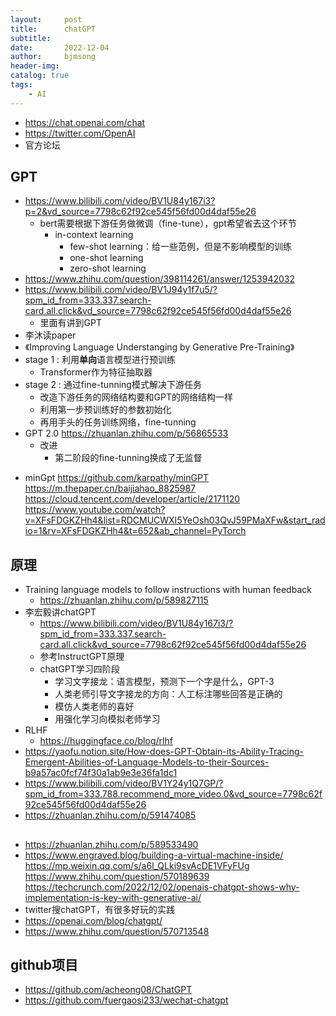 ```yaml
---
layout:     post
title:      chatGPT
subtitle:   
date:       2022-12-04
author:     bjmsong
header-img: 
catalog: true
tags:
    - AI
---
```

- https://chat.openai.com/chat
- https://twitter.com/OpenAI
- 官方论坛


## GPT
- https://www.bilibili.com/video/BV1U84y167i3?p=2&vd_source=7798c62f92ce545f56fd00d4daf55e26
    - bert需要根据下游任务做微调（fine-tune），gpt希望省去这个环节
        - in-context learning
            - few-shot learning：给一些范例，但是不影响模型的训练
            - one-shot learning
            - zero-shot learning
- https://www.zhihu.com/question/398114261/answer/1253942032
- https://www.bilibili.com/video/BV1J94y1f7u5/?spm_id_from=333.337.search-card.all.click&vd_source=7798c62f92ce545f56fd00d4daf55e26
   - 里面有讲到GPT
- 李沐读paper
- 《Improving Language Understanging by Generative Pre-Training》
- stage 1 : 利用**单向**语言模型进行预训练
    - Transformer作为特征抽取器
- stage 2 : 通过fine-tunning模式解决下游任务
    - 改造下游任务的网络结构要和GPT的网络结构一样
    - 利用第一步预训练好的参数初始化
    - 再用手头的任务训练网络，fine-tunning
- GPT 2.0
    https://zhuanlan.zhihu.com/p/56865533
    - 改进
        - 第二阶段的fine-tunning换成了无监督
+ minGpt
https://github.com/karpathy/minGPT
https://m.thepaper.cn/baijiahao_8825987
https://cloud.tencent.com/developer/article/2171120
https://www.youtube.com/watch?v=XFsFDGKZHh4&list=RDCMUCWXI5YeOsh03QvJ59PMaXFw&start_radio=1&rv=XFsFDGKZHh4&t=652&ab_channel=PyTorch

## 原理
- Training language models to follow instructions with human feedback
    - https://zhuanlan.zhihu.com/p/589827115
- 李宏毅讲chatGPT
    - https://www.bilibili.com/video/BV1U84y167i3/?spm_id_from=333.337.search-card.all.click&vd_source=7798c62f92ce545f56fd00d4daf55e26
    - 参考InstructGPT原理
    - chatGPT学习四阶段
        - 学习文字接龙：语言模型，预测下一个字是什么，GPT-3
        - 人类老师引导文字接龙的方向：人工标注哪些回答是正确的
        - 模仿人类老师的喜好
        - 用强化学习向模拟老师学习
- RLHF
    - https://huggingface.co/blog/rlhf
- https://yaofu.notion.site/How-does-GPT-Obtain-its-Ability-Tracing-Emergent-Abilities-of-Language-Models-to-their-Sources-b9a57ac0fcf74f30a1ab9e3e36fa1dc1
- https://www.bilibili.com/video/BV1Y24y1Q7GP/?spm_id_from=333.788.recommend_more_video.0&vd_source=7798c62f92ce545f56fd00d4daf55e26
- https://zhuanlan.zhihu.com/p/591474085

##   
- https://zhuanlan.zhihu.com/p/589533490  
- https://www.engraved.blog/building-a-virtual-machine-inside/
https://mp.weixin.qq.com/s/a6l_QLki9svAcDE1VFyFUg
https://www.zhihu.com/question/570189639
https://techcrunch.com/2022/12/02/openais-chatgpt-shows-why-implementation-is-key-with-generative-ai/
- twitter搜chatGPT，有很多好玩的实践
- https://openai.com/blog/chatgpt/
- https://www.zhihu.com/question/570713548

## github项目
- https://github.com/acheong08/ChatGPT
- https://github.com/fuergaosi233/wechat-chatgpt

## 